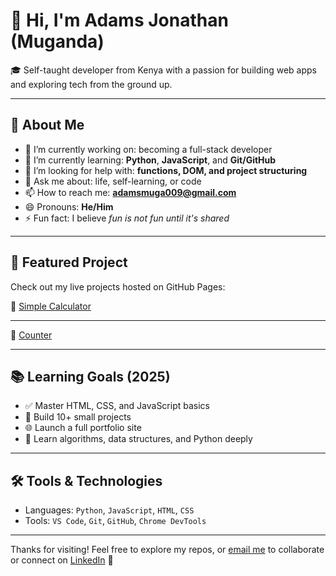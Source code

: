 # 👋 Hi, I'm Adams Jonathan (Muganda)

🎓 Self-taught developer from Kenya with a passion for building web apps and exploring tech from the ground up.

---

## 🚀 About Me

- 🔭 I’m currently working on: becoming a full-stack developer  
- 🌱 I’m currently learning: **Python**, **JavaScript**, and **Git/GitHub**  
- 🤔 I’m looking for help with: **functions, DOM, and project structuring**  
- 💬 Ask me about: life, self-learning, or code  
- 📫 How to reach me: **adamsmuga009@gmail.com**
- 😄 Pronouns: **He/Him**  
- ⚡ Fun fact: I believe *fun is not fun until it's shared*

---

## 📌 Featured Project

Check out my live projects hosted on GitHub Pages:

🔗 [Simple Calculator](https://adams041.github.io/simple-calc)

---
🔗 [Counter](https://adams041.github.io/Subway-counter)

---

## 📚 Learning Goals (2025)

- ✅ Master HTML, CSS, and JavaScript basics  
- 🔁 Build 10+ small projects  
- 🌐 Launch a full portfolio site  
- 🧠 Learn algorithms, data structures, and Python deeply

---

## 🛠 Tools & Technologies

- Languages: `Python`, `JavaScript`, `HTML`, `CSS`  
- Tools: `VS Code`, `Git`, `GitHub`, `Chrome DevTools`

---

Thanks for visiting! Feel free to explore my repos, or [email me](mailto:adamsmuga009@gmail.com) to collaborate or connect on [LinkedIn](https://linkedin.com/in/adams-jonathan-muganda/) 🤝

